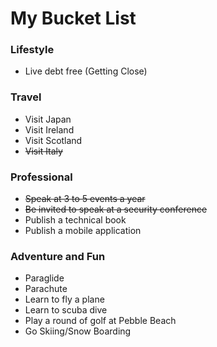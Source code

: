 # My Bucket List

### Lifestyle

* Live debt free (Getting Close)


### Travel

* Visit Japan
* Visit Ireland
* Visit Scotland
* ~~Visit Italy~~

### Professional

* ~~Speak at 3 to 5 events a year~~
* ~~Be invited to speak at a security conference~~
* Publish a technical book
* Publish a mobile application

### Adventure and  Fun

* Paraglide
* Parachute
* Learn to fly a plane
* Learn to scuba dive
* Play a round of golf at Pebble Beach
* Go Skiing/Snow Boarding